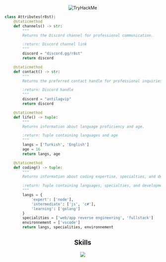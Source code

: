 
<div align="center">
  <img src="https://cdn.discordapp.com/attachments/1203763906657394688/1221849023242047769/r8st.png?ex=66141293&is=66019d93&hm=1f466f7fe162f1e217a9acc4af3e1806b80c44913fe91c244d0f0e055fb8e3c6&" alt="TryHackMe">
</div>

<p href="https://discord.com/users/812012213735784489" align="center" width="1000px">
   
</p>

```python
class Attributes(r8st):
    @staticmethod
    def channels() -> str:
        """
        Returns the Discord channel for professional communication.

        :return: Discord channel link
        """
        discord = "discord.gg/r8st"
        return discord

    @staticmethod
    def contact() -> str:
        """
        Returns the preferred contact handle for professional inquiries.

        :return: Discord handle
        """
        discord = "antilagvip"
        return discord

    @staticmethod
    def life() -> tuple:
        """
        Returns information about language proficiency and age.

        :return: Tuple containing languages and age
        """
        langs = ['Turkish', 'English']
        age = 16
        return langs, age

    @staticmethod
    def coding() -> tuple:
        """
        Returns information about coding expertise, specialties, and development environment.

        :return: Tuple containing languages, specialties, and development environment
        """
        langs = {
            'expert': ['node'],
            'intermediate': ['js', 'c#'],
            'learning': ['golang']
        }
        specialities = ['web/app reverse engineering', 'fullstack']
        environnement = ['vscode']
        return langs, specialities, environnement
```
<h2 align="center">Skills </h2>

<p align="center">
  <a href="https://skillicons.dev">
    <img src="https://skillicons.dev/icons?i=nodejs,python,cs,vscode,js,css,html,go" />
  </a>
</p>

<p href="https://discord.com/users/824027700851245138" align="center">
    <img alt="" src="https://github-readme-stats.vercel.app/api?username=antilagg&theme=tokyonight&show_icons=true">
</p>

 
